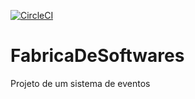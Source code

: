 [![CircleCI](https://circleci.com/gh/strund3r/FabricaDeSoftwares/tree/staging.svg?style=svg)](https://circleci.com/gh/strund3r/FabricaDeSoftwares/tree/staging)

# FabricaDeSoftwares
Projeto de um sistema de eventos
